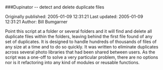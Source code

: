 ###Dupinator -- detect and delete duplicate files

Originally published: 2005-01-09 12:31:21
Last updated: 2005-01-09 12:31:21
Author: Bill Bumgarner

Point this script at a folder or several folders and it will find and delete all duplicate files within the folders, leaving behind the first file found of any set of duplicates.   It is designed to handle hundreds of thousands of files of any size at a time and to do so quickly.   It was written to eliminate duplicates across several photo libraries that had been shared between users.  As the script was a one-off to solve a very particular problem, there are no options nor is it refactoring into any kind of modules or reusable functions.